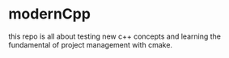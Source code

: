 # modernCpp

this repo is all about testing new c++ concepts and learning the fundamental of project management with cmake.
